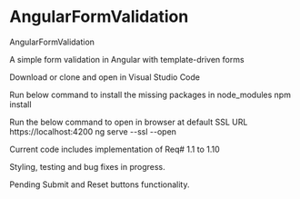 # AngularFormValidation
 AngularFormValidation

A simple form validation in Angular with template-driven forms

Download or clone and open in Visual Studio Code

Run below command to install the missing packages in node_modules
npm install

Run the below command to open in browser at default SSL URL https://localhost:4200
ng serve --ssl --open

Current code includes implementation of Req# 1.1 to 1.10

Styling, testing and bug fixes in progress.

Pending Submit and Reset buttons functionality.
